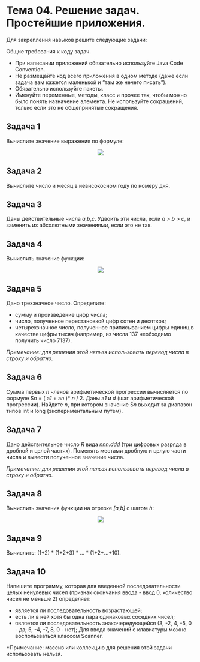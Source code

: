 # Тема 04. Решение задач. Простейшие приложения.

Для закрепления навыков решите следующие задачи:

Общие требования к коду задач.
*  При написании приложений обязательно используйте Java Code Convention.
*  Не размещайте код всего приложения в одном методе (даже если задача вам кажется маленькой и “там же нечего писать”).
*  Обязательно используйте пакеты.
*  Именуйте переменные, методы, класс и прочее так, чтобы можно было понять назначение элемента. Не используйте сокращений, только если это не общепринятые сокращения.

## Задача 1
Вычислите значение выражения по формуле:

<p align="center">
  <img src="https://github.com/OlgaSmolyakova/JavaWebDevelopment-Resouces/blob/master/%D0%A2%D0%B5%D0%BC%D0%B0_04_%D0%A0%D0%B5%D1%88%D0%B5%D0%BD%D0%B8%D0%B5_%D0%B7%D0%B0%D0%B4%D0%B0%D1%87_%D0%9F%D1%80%D0%BE%D1%81%D1%82%D0%B5%D0%B9%D1%88%D0%B8%D0%B5_%D0%BF%D1%80%D0%B8%D0%BB%D0%BE%D0%B6%D0%B5%D0%BD%D0%B8%D1%8F/pic/m4_t1.jpg" />
</p>

## Задача 2
Вычислите число и месяц в невисокосном году по номеру дня.

## Задача 3
Даны действительные числа *а*,*b*,*с*. Удвоить эти числа, если *а > b > с*, и заменить их абсолютными значениями, если это не так.

## Задача 4
Вычислить значение функции:

<p align="center">
  <img src="https://github.com/OlgaSmolyakova/JavaWebDevelopment-Resouces/blob/master/%D0%A2%D0%B5%D0%BC%D0%B0_04_%D0%A0%D0%B5%D1%88%D0%B5%D0%BD%D0%B8%D0%B5_%D0%B7%D0%B0%D0%B4%D0%B0%D1%87_%D0%9F%D1%80%D0%BE%D1%81%D1%82%D0%B5%D0%B9%D1%88%D0%B8%D0%B5_%D0%BF%D1%80%D0%B8%D0%BB%D0%BE%D0%B6%D0%B5%D0%BD%D0%B8%D1%8F/pic/m4_t4.jpg" />
</p>

## Задача 5
Дано трехзначное число. Определите:
* сумму и произведение цифр числа;
* число, полученное перестановкой цифр сотен и десятков;
* четырехзначное число, полученное приписыванием цифры единиц в качестве цифры тысяч (например, из числа 137 необходимо получить число 7137).

*Примечание: для решения этой нельзя использовать перевод числа в строку и обратно.*

## Задача 6
Сумма первых *n* членов арифметической прогрессии вычисляется по формуле S*n* = ( a*1* + a*n* )* *n* / 2. Даны a*1* и *d* (шаг арифметической прогрессии). Найдите *n*, при котором значение S*n* выходит за диапазон типов int и long (экспериментальным путем).

## Задача 7
Дано действительное число *R* вида *nnn.ddd* (три цифровых разряда в дробной и целой частях). Поменять местами дробную и целую части числа и вывести полученное значение числа.

*Примечание: для решения этой нельзя использовать перевод числа в строку и обратно.*

## Задача 8
Вычислить значения функции на отрезке *[a,b]* c шагом *h*:

<p align="center">
  <img src="https://github.com/OlgaSmolyakova/JavaWebDevelopment-Resouces/blob/master/%D0%A2%D0%B5%D0%BC%D0%B0_04_%D0%A0%D0%B5%D1%88%D0%B5%D0%BD%D0%B8%D0%B5_%D0%B7%D0%B0%D0%B4%D0%B0%D1%87_%D0%9F%D1%80%D0%BE%D1%81%D1%82%D0%B5%D0%B9%D1%88%D0%B8%D0%B5_%D0%BF%D1%80%D0%B8%D0%BB%D0%BE%D0%B6%D0%B5%D0%BD%D0%B8%D1%8F/pic/m4_t8.jpg" />
</p>

## Задача 9
Вычислить: (1+2) * (1+2+3) * ... * (1+2+...+10).

## Задача 10
Напишите программу, которая для введенной последовательности целых ненулевых чисел (признак окончания ввода - ввод 0, количество чисел не меньше 2) определяет:
* является ли последовательность возрастающей;
* есть ли в ней хотя бы одна пара одинаковых соседних чисел;
* является ли последовательность знакочередующейся (3, -2, 4, -5, 0 - да; 5, -4, -7, 8, 0 - нет);
Для ввода значений с клавиатуры можно воспользваться классом Scanner.

*Примечание: массив или коллекцию для решения этой задачи использовать нельзя.


